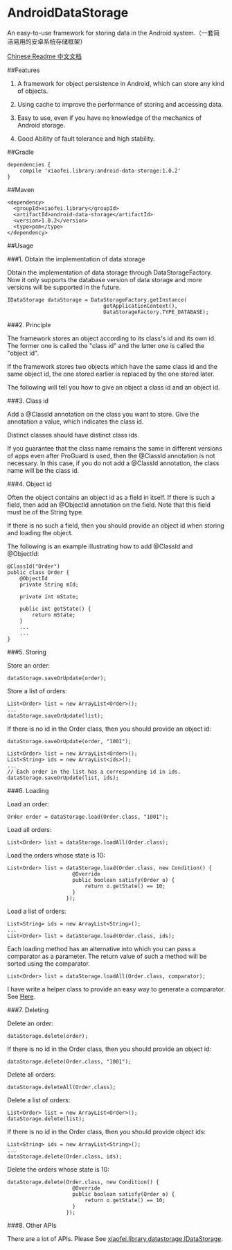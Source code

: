 # AndroidDataStorage
An easy-to-use framework for storing data in the Android system.（一套简洁易用的安卓系统存储框架）

[Chinese Readme 中文文档](https://github.com/Xiaofei-it/AndroidDataStorage/blob/master/README-ZH-CN.md)

##Features

1. A framework for object persistence in Android, which can store any kind of objects.

2. Using cache to improve the performance of storing and accessing data.

3. Easy to use, even if you have no knowledge of the mechanics of Android storage.

4. Good Ability of fault tolerance and high stability.

##Gradle

```
dependencies {
    compile 'xiaofei.library:android-data-storage:1.0.2'
}
```

##Maven

```
<dependency>
  <groupId>xiaofei.library</groupId>
  <artifactId>android-data-storage</artifactId>
  <version>1.0.2</version>
  <type>pom</type>
</dependency>
```

##Usage

###1. Obtain the implementation of data storage

   Obtain the implementation of data storage through DataStorageFactory. Now it only supports the database version of data storage and more versions will be supported in the future.
```
IDataStorage dataStorage = DataStorageFactory.getInstance(
                               getApplicationContext(),
                               DataStorageFactory.TYPE_DATABASE);
```
###2. Principle

The framework stores an object according to its class's id and its own id. The former one is called the "class id" and the latter one is called the "object id".

If the framework stores two objects which have the same class id and the same object id, the one stored earlier is replaced by the one stored later.

The following will tell you how to give an object a class id and an object id.

###3. Class id

Add a @ClassId annotation on the class you want to store. Give the annotation a value, which indicates the class id.

Distinct classes should have distinct class ids.

If you guarantee that the class name remains the same in different versions of apps even after ProGuard is used, then the @ClassId annotation is not necessary. In this case, if you do not add a @ClassId annotation, the class name will be the class id.

###4. Object id

Often the object contains an object id as a field in itself. If there is such a field, then add an @ObjectId annotation on the field. Note that this field must be of the String type.

If there is no such a field, then you should provide an object id when storing and loading the object.

The following is an example illustrating how to add @ClassId and @ObjectId:

```
@ClassId("Order")
public class Order {
    @ObjectId
    private String mId;

    private int mState;

    public int getState() {
        return mState;
    }
    ...
    ...
}
```

###5. Storing

Store an order:

```
dataStorage.saveOrUpdate(order);
```

Store a list of orders:

```
List<Order> list = new ArrayList<Order>();
...
dataStorage.saveOrUpdate(list);
```

If there is no id in the Order class, then you should provide an object id:

```
dataStorage.saveOrUpdate(order, "1001");

List<Order> list = new ArrayList<Order>();
List<String> ids = new ArrayList<ids>();
...
// Each order in the list has a corresponding id in ids.
dataStorage.saveOrUpdate(list, ids);
```

###6. Loading

Load an order:

```
Order order = dataStorage.load(Order.class, "1001");
```

Load all orders:

```
List<Order> list = dataStorage.loadAll(Order.class);
```

Load the orders whose state is 10:

```
List<Order> list = dataStorage.load(Order.class, new Condition() {
                     @Override
                     public boolean satisfy(Order o) {
                         return o.getState() == 10;
                     }
                   });
```

Load a list of orders:

```
List<String> ids = new ArrayList<String>();
...
List<Order> list = dataStorage.load(Order.class, ids);
```

Each loading method has an alternative into which you can pass a comparator as a parameter. The return value of such a method will be sorted using the comparator.

```
List<Order> list = dataStorage.loadAll(Order.class, comparator);
```

I have write a helper class to provide an easy way to generate a comparator. See [Here](https://github.com/Xiaofei-it/ComparatorGenerator).

###7. Deleting

Delete an order:

```
dataStorage.delete(order);
```

If there is no id in the Order class, then you should provide an object id:

```
dataStorage.delete(Order.class, "1001");
```

Delete all orders:

```
dataStorage.deleteAll(Order.class);
```

Delete a list of orders:

```
List<Order> list = new ArrayList<Order>();
dataStorage.delete(list);
```

If there is no id in the Order class, then you should provide object ids:

```
List<String> ids = new ArrayList<String>();
...
dataStorage.delete(Order.class, ids);
```

Delete the orders whose state is 10:


```
dataStorage.delete(Order.class, new Condition() {
                     @Override
                     public boolean satisfy(Order o) {
                         return o.getState() == 10;
                     }
                   });
```

###8. Other APIs

There are a lot of APIs. Please See [xiaofei.library.datastorage.IDataStorage](https://github.com/Xiaofei-it/AndroidDataStorage/blob/master/android-data-storage/src/main/java/xiaofei/library/datastorage/IDataStorage.java).
